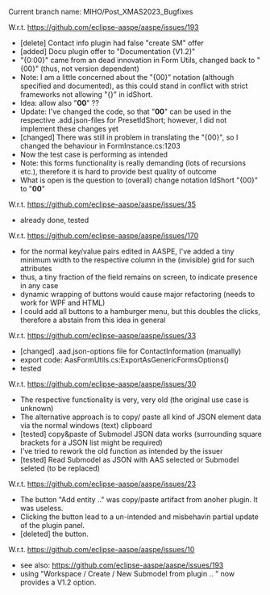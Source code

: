 Current branch name: MIHO/Post_XMAS2023_Bugfixes

W.r.t. https://github.com/eclipse-aaspe/aaspe/issues/193

* [delete] Contact info plugin had false "create SM" offer
* [added] Docu plugin offer to "Documentation (V1.2)"
* "{0:00}" came from an dead innovation in Form Utils,
  changed back to "{00}" (thus, not version dependent)
* Note: I am a little concerned about the "{00}" notation (although specified and documented), as this could stand in conflict with strict frameworks not allowing "{}" in idShort. 
* Idea: allow also "__00__" ??
* Update: I've changed the code, so that "__00__" can be used in the respective .add.json-files for PresetIdShort; however, I did not implement these changes yet
* [changed] There was still in problem in translating the "{00}", so I changed the behaviour in FormInstance.cs:1203
* Now the test case is performing as intended
* Note: this forms functionality is really demanding (lots of recursions etc.), therefore it is hard to provide best quality of outcome
* What is open is the question to (overall) change notation IdShort "{00}" to "__00__"

W.r.t. https://github.com/eclipse-aaspe/aaspe/issues/35

* already done, tested

W.r.t. https://github.com/eclipse-aaspe/aaspe/issues/170

* for the normal key/value pairs edited in AASPE, I've added a tiny minimum width to the respective column in the (invisible) grid for such attributes
* thus, a tiny fraction of the field remains on screen, to indicate presence in any case
* dynamic wrapping of buttons would cause major refactoring (needs to work for WPF and HTML)
* I could add all buttons to a hamburger menu, but this doubles the clicks, therefore a abstain from this idea in general

W.r.t. https://github.com/eclipse-aaspe/aaspe/issues/33

* [changed] .aad.json-options file for ContactInformation (manually)
* export code: AasFormUtils.cs:ExportAsGenericFormsOptions()
* tested

W.r.t. https://github.com/eclipse-aaspe/aaspe/issues/30

* The respective functionality is very, very old (the original use case is unknown)
* The alternative approach is to copy/ paste all kind of JSON element data via the normal windows (text) clipboard
* [tested] copy&paste of Submodel JSON data works (surrounding square brackets for a JSON list might be required)
* I've tried to rework the old function as intended by the issuer
* [tested] Read Submodel as JSON with AAS selected or Submodel seleted (to be replaced)

W.r.t. https://github.com/eclipse-aaspe/aaspe/issues/23

* The button "Add entity .." was copy/paste artifact from anoher plugin. It was useless.
* Clicking the button lead to a un-intended and misbehavin partial update of the plugin panel.
* [deleted] the button.

W.r.t. https://github.com/eclipse-aaspe/aaspe/issues/10

* see also: https://github.com/eclipse-aaspe/aaspe/issues/193
* using "Workspace / Create / New Submodel from plugin .. " now provides a V1.2 option.